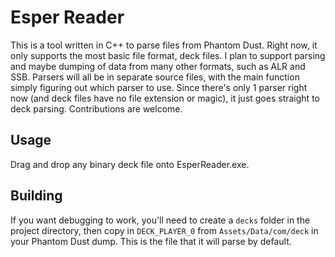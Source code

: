 # Esper Reader
This is a tool written in C++ to parse files from Phantom Dust. Right now, it only supports the most basic file format, deck files. I plan to support
parsing and maybe dumping of data from many other formats, such as ALR and SSB. Parsers will all be in separate source files, with the main function
simply figuring out which parser to use. Since there's only 1 parser right now (and deck files have no file extension or magic), it just goes straight
to deck parsing. Contributions are welcome.

## Usage
Drag and drop any binary deck file onto EsperReader.exe.

## Building
If you want debugging to work, you'll need to create a `decks` folder in the project directory, then copy in `DECK_PLAYER_0` from `Assets/Data/com/deck`
in your Phantom Dust dump. This is the file that it will parse by default.